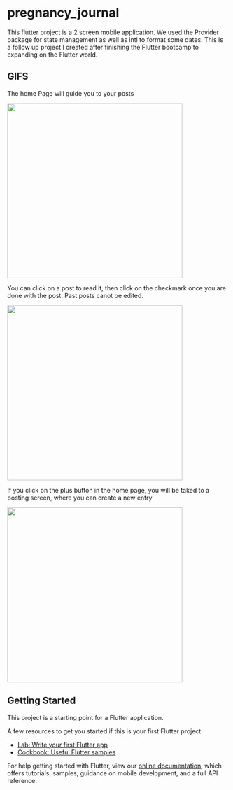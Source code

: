 # pregnancy_journal

This flutter project is a 2 screen mobile application. We used the Provider package for state management as well as intl to format some dates. 
This is a follow up project I created after finishing the Flutter bootcamp to expanding on the Flutter world. 

## GIFS
The home Page will guide you to your posts 

<img src="https://user-images.githubusercontent.com/42816552/115937609-043e3980-a45e-11eb-9767-1f3c624c8f33.png" height=400px>

You can click on a post to read it, then click on the checkmark once you are done with the post. Past posts canot be edited.

<img src="https://user-images.githubusercontent.com/42816552/115937627-086a5700-a45e-11eb-9fe4-1e7d82cbf6da.png" height=400px>

If you click on the plus button in the home page, you will be taked to a posting screen, where you can create a new entry

<img src="https://user-images.githubusercontent.com/42816552/115937640-0b654780-a45e-11eb-956b-cbd36a13193a.png" height=400px>


## Getting Started

This project is a starting point for a Flutter application.

A few resources to get you started if this is your first Flutter project:

- [Lab: Write your first Flutter app](https://flutter.dev/docs/get-started/codelab)
- [Cookbook: Useful Flutter samples](https://flutter.dev/docs/cookbook)

For help getting started with Flutter, view our
[online documentation](https://flutter.dev/docs), which offers tutorials,
samples, guidance on mobile development, and a full API reference.

